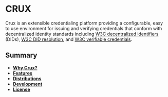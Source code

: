 # CRUX

Crux is an extensible credentialing platform providing a configurable, easy to use environment for issuing and verifying credentials that conform with decentralized 
identity standards including [W3C decentralized identifiers](https://w3c.github.io/did-core/) (DIDs), [W3C DID resolution](https://w3c-ccg.github.io/did-resolution/), and [W3C verifiable credentials](https://w3c.github.io/vc-data-model/).

## Summary

- [**Why Crux?**](#why-crux)
- [**Features**](#features)
- [**Distributions**](#distributions)
- [**Development**](#development)
- [**License**](#license)